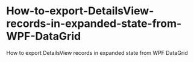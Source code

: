 # How-to-export-DetailsView-records-in-expanded-state-from-WPF-DataGrid
How to export DetailsView records in expanded state from WPF DataGrid
